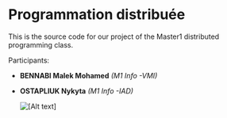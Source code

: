 
# Programmation distribuée

This is the source code for our  project of the Master1 distributed programming class.

Participants:

* **BENNABI Malek Mohamed** *(M1 Info -VMI)*
* **OSTAPLIUK Nykyta** *(M1 Info -IAD)*

  ![[Alt text]](https://photosolve.io/)
